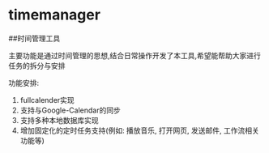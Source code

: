 timemanager
===========

##时间管理工具

主要功能是通过时间管理的思想,结合日常操作开发了本工具,希望能帮助大家进行任务的拆分与安排

功能安排:
1. fullcalender实现
2. 支持与Google-Calendar的同步
3. 支持多种本地数据库实现
3. 增加固定化的定时任务支持(例如: 播放音乐, 打开网页, 发送邮件, 工作流相关功能等)

